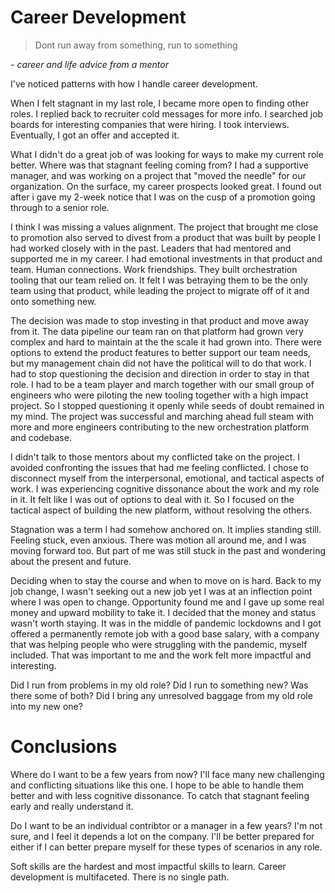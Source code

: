 # Career Development
> Dont run away from something, run to something

*- career and life advice from a mentor*


I've noticed patterns with how I handle career development.  

When I felt stagnant in my last role, I became more open to finding other roles.  I replied back to recruiter cold messages for more info.  I searched job boards for interesting companies that were hiring.  I took interviews.  Eventually, I got an offer and accepted it.

What I didn't do a great job of was looking for ways to make my current role better.  Where was that stagnant feeling coming from?  I had a supportive manager, and was working on a project that "moved the needle" for our organization.  On the surface, my career prospects looked great.  I found out after i gave my 2-week notice that I was on the cusp of a promotion going through to a senior role.

I think I was missing a values alignment.  The project that brought me close to promotion also served to divest from a product that was built by people I had worked closely with in the past.   Leaders that had mentored and supported me in my career.  I had emotional investments in that product and team.  Human connections.  Work friendships.  They built orchestration tooling that our team relied on.  It felt I was betraying them to be the only team using that product, while leading the project to migrate off of it and onto something new.

The decision was made to stop investing in that product and move away from it.  The data pipeline our team ran on that platform had grown very complex and hard to maintain at the the scale it had grown into.  There were options to extend the product features to better support our team needs, but my management chain did not have the political will to do that work.  I had to stop questioning the decision and direction in order to stay in that role.  I had to be a team player and march together with our small group of engineers who were piloting the new tooling together with a high impact project.  So I stopped questioning it openly while seeds of doubt remained in my mind.  The project was successful and marching ahead full steam with more and more engineers contributing to the new orchestration platform and codebase.

I didn't talk to those mentors about my conflicted take on the project.  I avoided confronting the issues that had me feeling conflicted.  I chose to disconnect myself from the interpersonal, emotional, and tactical aspects of work. 
I was experiencing cognitive dissonance about the work and my role in it.  It felt like I was out of options to deal with it.  So I focused on the tactical aspect of building the new platform, without resolving the others.

Stagnation was a term I had somehow anchored on.  It implies standing still.  Feeling stuck, even anxious.  There was motion all around me, and I was moving forward too.  But part of me was still stuck in the past and wondering about the present and future.

Deciding when to stay the course and when to move on is hard.  Back to my job change, I wasn't seeking out a new job yet I was at an inflection point where I was open to change.  Opportunity found me and I gave up some real money and upward mobility to take it.  I decided that the money and status wasn't worth staying.  It was in the middle of pandemic lockdowns and I got offered a permanently remote job with a good base salary, with a company that was helping people who were struggling with the pandemic, myself included.  That was important to me and the work felt more impactful and interesting.

Did I run from problems in my old role?
Did I run to something new?
Was there some of both?
Did I bring any unresolved baggage from my old role into my new one?

# Conclusions

Where do I want to be a few years from now?  I'll face many new challenging and conflicting situations like this one.  I hope to be able to handle them better and with less cognitive dissonance.    To catch that stagnant feeling early and really understand it.

Do I want to be an individual contribtor or a manager in a few years?  I'm not sure, and I feel it depends a lot on the company.  I'll be better prepared for either if I can better prepare myself for these types of scenarios in any role.

Soft skills are the hardest and most impactful skills to learn.  Career development is multifaceted.  There is no single path.
